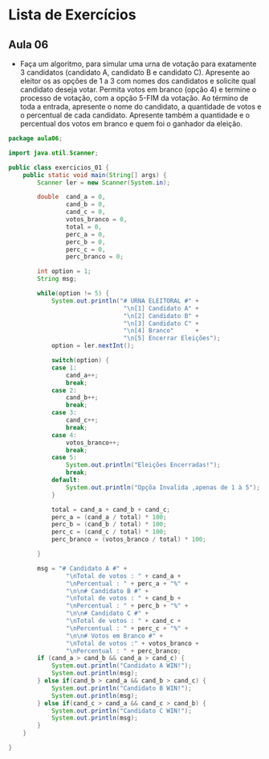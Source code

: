 # Lista de Exercícios #

## Aula 06 ##

 + Faça um algoritmo, para simular uma urna de votação para exatamente 3
candidatos (candidato A, candidato B e candidato C).  Apresente ao eleitor os as
opções de 1 a 3 com nomes dos candidatos e solicite qual candidato deseja votar.
Permita votos em branco (opção 4) e termine o processo de votação, com a
opção 5-FIM da votação. Ao término de toda a entrada, apresente o nome do
candidato, a quantidade de votos e o percentual de cada candidato. Apresente
também a quantidade e o percentual dos votos em branco e quem foi o ganhador
da eleição.

```java
package aula06;

import java.util.Scanner;

public class exercicios_01 {
	public static void main(String[] args) {
		Scanner ler = new Scanner(System.in);

		double  cand_a = 0,
				cand_b = 0,
				cand_c = 0,
				votos_branco = 0,
				total = 0,
				perc_a = 0,
				perc_b = 0,
				perc_c = 0,
				perc_branco = 0;

		int option = 1;
		String msg;

		while(option != 5) {
			System.out.println("# URNA ELEITORAL #" +
								"\n[1] Candidato A" +
								"\n[2] Candidato B" +
								"\n[3] Candidato C" +
								"\n[4] Branco" 	  	+
								"\n[5] Encerrar Eleições");
			option = ler.nextInt();

			switch(option) {
			case 1:
				cand_a++;
				break;
			case 2:
				cand_b++;
				break;
			case 3:
				cand_c++;
				break;
			case 4:
				votos_branco++;
				break;
			case 5:
				System.out.println("Eleições Encerradas!");
				break;
			default:
				System.out.println("Opçõa Invalida ,apenas de 1 à 5");
			}

			total = cand_a + cand_b + cand_c;
			perc_a = (cand_a / total) * 100;
			perc_b = (cand_b / total) * 100;
			perc_c = (cand_c / total) * 100;
			perc_branco = (votos_branco / total) * 100;

		}

		msg = "# Candidato A #" +
				"\nTotal de votos : " + cand_a +
				"\nPercentual : " + perc_a + "%" +
				"\n\n# Candidato B #" +
				"\nTotal de votos : " + cand_b +
				"\nPercentual : " + perc_b + "%" +
				"\n\n# Candidato C #" +
				"\nTotal de votos : " + cand_c +
				"\nPercentual : " + perc_c + "%" +
				"\n\n# Votos em Branco #" +
				"\nTotal de votos :" + votos_branco +
				"\nPercentual : " + perc_branco;
		if (cand_a > cand_b && cand_a > cand_c) {
			System.out.println("Candidato A WIN!");
			System.out.println(msg);
		} else if(cand_b > cand_a && cand_b > cand_c) {
			System.out.println("Candidato B WIN!");
			System.out.println(msg);
		} else if(cand_c > cand_a && cand_c > cand_b) {
			System.out.println("Candidato C WIN!");
			System.out.println(msg);
		}
	}

}
```
